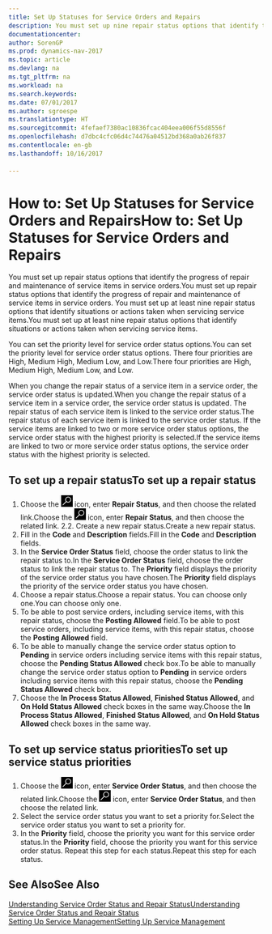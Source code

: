 ```yaml
---
title: Set Up Statuses for Service Orders and Repairs
description: You must set up nine repair status options that identify the progress of repair and maintenance of service items in service orders.
documentationcenter: 
author: SorenGP
ms.prod: dynamics-nav-2017
ms.topic: article
ms.devlang: na
ms.tgt_pltfrm: na
ms.workload: na
ms.search.keywords: 
ms.date: 07/01/2017
ms.author: sgroespe
ms.translationtype: HT
ms.sourcegitcommit: 4fefaef7380ac10836fcac404eea006f55d8556f
ms.openlocfilehash: d7dbc4cfc06d4c74476a04512bd368a0ab26f837
ms.contentlocale: en-gb
ms.lasthandoff: 10/16/2017

---
```

# <a name="how-to-set-up-statuses-for-service-orders-and-repairs"></a><span data-ttu-id="cb957-103">How to: Set Up Statuses for Service Orders and Repairs</span><span class="sxs-lookup"><span data-stu-id="cb957-103">How to: Set Up Statuses for Service Orders and Repairs</span></span>
<span data-ttu-id="cb957-104">You must set up repair status options that identify the progress of repair and maintenance of service items in service orders.</span><span class="sxs-lookup"><span data-stu-id="cb957-104">You must set up repair status options that identify the progress of repair and maintenance of service items in service orders.</span></span> <span data-ttu-id="cb957-105">You must set up at least nine repair status options that identify situations or actions taken when servicing service items.</span><span class="sxs-lookup"><span data-stu-id="cb957-105">You must set up at least nine repair status options that identify situations or actions taken when servicing service items.</span></span>  

<span data-ttu-id="cb957-106">You can set the priority level for service order status options.</span><span class="sxs-lookup"><span data-stu-id="cb957-106">You can set the priority level for service order status options.</span></span> <span data-ttu-id="cb957-107">There four priorities are High, Medium High, Medium Low, and Low.</span><span class="sxs-lookup"><span data-stu-id="cb957-107">There four priorities are High, Medium High, Medium Low, and Low.</span></span>  
  
<span data-ttu-id="cb957-108">When you change the repair status of a service item in a service order, the service order status is updated.</span><span class="sxs-lookup"><span data-stu-id="cb957-108">When you change the repair status of a service item in a service order, the service order status is updated.</span></span> <span data-ttu-id="cb957-109">The repair status of each service item is linked to the service order status.</span><span class="sxs-lookup"><span data-stu-id="cb957-109">The repair status of each service item is linked to the service order status.</span></span> <span data-ttu-id="cb957-110">If the service items are linked to two or more service order status options, the service order status with the highest priority is selected.</span><span class="sxs-lookup"><span data-stu-id="cb957-110">If the service items are linked to two or more service order status options, the service order status with the highest priority is selected.</span></span>  

## <a name="to-set-up-a-repair-status"></a><span data-ttu-id="cb957-111">To set up a repair status</span><span class="sxs-lookup"><span data-stu-id="cb957-111">To set up a repair status</span></span>  
1. <span data-ttu-id="cb957-112">Choose the ![Search for Page or Report](media/ui-search/search_small.png "Search for Page or Report icon") icon, enter **Repair Status**, and then choose the related link.</span><span class="sxs-lookup"><span data-stu-id="cb957-112">Choose the ![Search for Page or Report](media/ui-search/search_small.png "Search for Page or Report icon") icon, enter **Repair Status**, and then choose the related link.</span></span> <span data-ttu-id="cb957-113">2.</span><span class="sxs-lookup"><span data-stu-id="cb957-113">2.</span></span> <span data-ttu-id="cb957-114">Create a new repair status.</span><span class="sxs-lookup"><span data-stu-id="cb957-114">Create a new repair status.</span></span>  
3. <span data-ttu-id="cb957-115">Fill in the **Code** and **Description** fields.</span><span class="sxs-lookup"><span data-stu-id="cb957-115">Fill in the **Code** and **Description** fields.</span></span>  
4. <span data-ttu-id="cb957-116">In the **Service Order Status** field, choose the order status to link the repair status to.</span><span class="sxs-lookup"><span data-stu-id="cb957-116">In the **Service Order Status** field, choose the order status to link the repair status to.</span></span> <span data-ttu-id="cb957-117">The **Priority** field displays the priority of the service order status you have chosen.</span><span class="sxs-lookup"><span data-stu-id="cb957-117">The **Priority** field displays the priority of the service order status you have chosen.</span></span>  
5. <span data-ttu-id="cb957-118">Choose a repair status.</span><span class="sxs-lookup"><span data-stu-id="cb957-118">Choose a repair status.</span></span> <span data-ttu-id="cb957-119">You can choose only one.</span><span class="sxs-lookup"><span data-stu-id="cb957-119">You can choose only one.</span></span>  
6. <span data-ttu-id="cb957-120">To be able to post service orders, including service items, with this repair status, choose the **Posting Allowed** field.</span><span class="sxs-lookup"><span data-stu-id="cb957-120">To be able to post service orders, including service items, with this repair status, choose the **Posting Allowed** field.</span></span>  
7. <span data-ttu-id="cb957-121">To be able to manually change the service order status option to **Pending** in service orders including service items with this repair status, choose the **Pending Status Allowed** check box.</span><span class="sxs-lookup"><span data-stu-id="cb957-121">To be able to manually change the service order status option to **Pending** in service orders including service items with this repair status, choose the **Pending Status Allowed** check box.</span></span>  
8. <span data-ttu-id="cb957-122">Choose the **In Process Status Allowed**, **Finished Status Allowed**, and **On Hold Status Allowed** check boxes in the same way.</span><span class="sxs-lookup"><span data-stu-id="cb957-122">Choose the **In Process Status Allowed**, **Finished Status Allowed**, and **On Hold Status Allowed** check boxes in the same way.</span></span>
  
## <a name="to-set-up-service-status-priorities"></a><span data-ttu-id="cb957-123">To set up service status priorities</span><span class="sxs-lookup"><span data-stu-id="cb957-123">To set up service status priorities</span></span>  
1. <span data-ttu-id="cb957-124">Choose the ![Search for Page or Report](media/ui-search/search_small.png "Search for Page or Report icon") icon, enter **Service Order Status**, and then choose the related link.</span><span class="sxs-lookup"><span data-stu-id="cb957-124">Choose the ![Search for Page or Report](media/ui-search/search_small.png "Search for Page or Report icon") icon, enter **Service Order Status**, and then choose the related link.</span></span>  
2. <span data-ttu-id="cb957-125">Select the service order status you want to set a priority for.</span><span class="sxs-lookup"><span data-stu-id="cb957-125">Select the service order status you want to set a priority for.</span></span>  
3. <span data-ttu-id="cb957-126">In the **Priority** field, choose the priority you want for this service order status.</span><span class="sxs-lookup"><span data-stu-id="cb957-126">In the **Priority** field, choose the priority you want for this service order status.</span></span> <span data-ttu-id="cb957-127">Repeat this step for each status.</span><span class="sxs-lookup"><span data-stu-id="cb957-127">Repeat this step for each status.</span></span>  
  
## <a name="see-also"></a><span data-ttu-id="cb957-128">See Also</span><span class="sxs-lookup"><span data-stu-id="cb957-128">See Also</span></span>  
[<span data-ttu-id="cb957-129">Understanding Service Order Status and Repair Status</span><span class="sxs-lookup"><span data-stu-id="cb957-129">Understanding Service Order Status and Repair Status</span></span>]()  
[<span data-ttu-id="cb957-130">Setting Up Service Management</span><span class="sxs-lookup"><span data-stu-id="cb957-130">Setting Up Service Management</span></span>](service-setup-service.md)  


